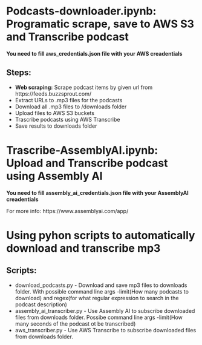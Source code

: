 <h1>Podcasts-downloader.ipynb: Programatic scrape, save to AWS S3 and Transcribe podcast</h1>

<p><b>You need to fill aws_credentials.json file with your AWS creadentials</b></p>

<h2>Steps:</h2>
<ul>
    <li><b>Web scraping:</b> Scrape podcast items by given url from https://feeds.buzzsprout.com/</li>
    <li>Extract URLs to .mp3 files for the podcasts</li>
    <li>Download all .mp3 files to /downloads folder</li>
    <li>Upload files to AWS S3 buckets</li>
    <li>Trascribe podcasts using AWS Transcribe</li>
    <li>Save results to downloads folder</li>
</ul>

<h1>Trascribe-AssemblyAI.ipynb: Upload and Transcribe podcast using <b>Assembly AI</b></h1>

<p><b>You need to fill assembly_ai_credentials.json file with your AssemblyAI creadentials</b></p>
<p>For more info: https://www.assemblyai.com/app/</p>

<h1>Using pyhon scripts to automatically download and transcribe mp3</h1>
<h2>Scripts:</h2>
<ul>
    <li>download_podcasts.py - Download and save mp3 files to downloads folder. With possible command line args -limit(How many podcasts to download) and regex(for what regular expression to search in the podcast description)</li>
    <li>assembly_ai_transcriber.py - Use Assembly AI to subscribe downloaded files from downloads folder. Possibe command line args -limit(How many seconds of the podcast ot be transcribed)</li>
    <li>aws_transcriber.py - Use AWS Transcribe to subscribe downloaded files from downloads folder.</li>
</ul>